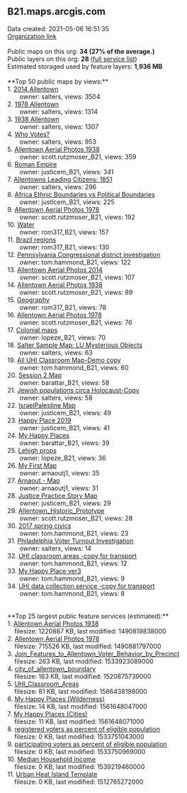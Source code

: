 <h2>B21.maps.arcgis.com</h2> Data created: 2021-05-06 16:51:35 <br /><a target='new' href='https://B21.maps.arcgis.com'>Organization link</a><br /><br />Public maps on this org: <b>34 (27% of the average.)</b><br />Public layers on this org: <b>28 </b>(<a target='new' href='https://services.arcgis.com/8ubP3EPeYm1WekDH/ArcGIS/rest/services'>full service list</a>)<br />Estimated storaged used by feature layers: <b>1,936 MB</b><br /><br />**Top 50 public maps by views:**<br />  1. <a target='new' href='https://www.arcgis.com/home/item.html?id=c961fb7497f645c28318dfb9ecda3aab'>2014 Allentown</a> <br />  &nbsp;&nbsp;&nbsp;&nbsp; &nbsp;&nbsp;owner: salters, views: 3504<br />  2. <a target='new' href='https://www.arcgis.com/home/item.html?id=45ce08a213644bdba85f571d137be2b7'>1978 Allentown</a> <br />  &nbsp;&nbsp;&nbsp;&nbsp; &nbsp;&nbsp;owner: salters, views: 1314<br />  3. <a target='new' href='https://www.arcgis.com/home/item.html?id=4032a18c3ea54a93817781116d601722'>1938 Allentown</a> <br />  &nbsp;&nbsp;&nbsp;&nbsp; &nbsp;&nbsp;owner: salters, views: 1307<br />  4. <a target='new' href='https://www.arcgis.com/home/item.html?id=e6e9cf3142254ef38d93ab27f8f7dfa8'>Who Votes?</a> <br />  &nbsp;&nbsp;&nbsp;&nbsp; &nbsp;&nbsp;owner: salters, views: 953<br />  5. <a target='new' href='https://www.arcgis.com/home/item.html?id=7b3167e212264a3fa6126c74f2f3c942'>Allentown Aerial Photos 1938</a> <br />  &nbsp;&nbsp;&nbsp;&nbsp; &nbsp;&nbsp;owner: scott.rutzmoser_B21, views: 359<br />  6. <a target='new' href='https://www.arcgis.com/home/item.html?id=8327f02dc60c49468b4e6783ac6c852f'>Roman Empire</a> <br />  &nbsp;&nbsp;&nbsp;&nbsp; &nbsp;&nbsp;owner: justicem_B21, views: 341<br />  7. <a target='new' href='https://www.arcgis.com/home/item.html?id=c1836fe0dc54401ca452bd7dca9bca70'>Allentowns Leading Citizens: 1851</a> <br />  &nbsp;&nbsp;&nbsp;&nbsp; &nbsp;&nbsp;owner: salters, views: 296<br />  8. <a target='new' href='https://www.arcgis.com/home/item.html?id=6eee039fd6cb4e899961262fffae8d9c'>Africa Ethnic Boundaries vs Political Boundaries</a> <br />  &nbsp;&nbsp;&nbsp;&nbsp; &nbsp;&nbsp;owner: justicem_B21, views: 225<br />  9. <a target='new' href='https://www.arcgis.com/home/item.html?id=5bce1c546b4b4a3cbc83f24a16a34f3e'>Allentown Aerial Photos 1978</a> <br />  &nbsp;&nbsp;&nbsp;&nbsp; &nbsp;&nbsp;owner: scott.rutzmoser_B21, views: 192<br />  10. <a target='new' href='https://www.arcgis.com/home/item.html?id=7041d514989b4a99a5909a1dc78d790b'>Water</a> <br />  &nbsp;&nbsp;&nbsp;&nbsp; &nbsp;&nbsp;owner: rom317_B21, views: 157<br />  11. <a target='new' href='https://www.arcgis.com/home/item.html?id=b54b21912c1447fb8f5be0a7e0529700'>Brazil regions</a> <br />  &nbsp;&nbsp;&nbsp;&nbsp; &nbsp;&nbsp;owner: rom317_B21, views: 130<br />  12. <a target='new' href='https://www.arcgis.com/home/item.html?id=919e20f94f324cd69cc7307364ad7f34'>Pennsylvania Congressional district investigation</a> <br />  &nbsp;&nbsp;&nbsp;&nbsp; &nbsp;&nbsp;owner: tom.hammond_B21, views: 122<br />  13. <a target='new' href='https://www.arcgis.com/home/item.html?id=7e2907f624804847a4a23577b44bd8d0'>Allentown Aerial Photos 2014</a> <br />  &nbsp;&nbsp;&nbsp;&nbsp; &nbsp;&nbsp;owner: scott.rutzmoser_B21, views: 107<br />  14. <a target='new' href='https://www.arcgis.com/home/item.html?id=29a1db70bb934e44a628914eb2917bd7'>Allentown Aerial Photos 1938</a> <br />  &nbsp;&nbsp;&nbsp;&nbsp; &nbsp;&nbsp;owner: scott.rutzmoser_B21, views: 89<br />  15. <a target='new' href='https://www.arcgis.com/home/item.html?id=4ac9a2a914c14a7f9bb44b24ddb91e18'>Geography</a> <br />  &nbsp;&nbsp;&nbsp;&nbsp; &nbsp;&nbsp;owner: rom317_B21, views: 78<br />  16. <a target='new' href='https://www.arcgis.com/home/item.html?id=09b61b13a7de47e0a59bc89ac37768f3'>Allentown Aerial Photos 1978</a> <br />  &nbsp;&nbsp;&nbsp;&nbsp; &nbsp;&nbsp;owner: scott.rutzmoser_B21, views: 76<br />  17. <a target='new' href='https://www.arcgis.com/home/item.html?id=a69c47d206844297871b426a821209fb'>Colonial maps</a> <br />  &nbsp;&nbsp;&nbsp;&nbsp; &nbsp;&nbsp;owner: lopeze_B21, views: 70<br />  18. <a target='new' href='https://www.arcgis.com/home/item.html?id=3dde9ec829674eb298b0fd646ed0b81b'>Salter Sample Map: LU Mysterious Objects</a> <br />  &nbsp;&nbsp;&nbsp;&nbsp; &nbsp;&nbsp;owner: salters, views: 63<br />  19. <a target='new' href='https://www.arcgis.com/home/item.html?id=fe04e1bb313d4fc5a58f7a73bf7d65bb'>All UHI Classroom Map-Demo copy</a> <br />  &nbsp;&nbsp;&nbsp;&nbsp; &nbsp;&nbsp;owner: tom.hammond_B21, views: 60<br />  20. <a target='new' href='https://www.arcgis.com/home/item.html?id=fef65bccdf534657b1ad2d019c62539c'>Session 2 Map</a> <br />  &nbsp;&nbsp;&nbsp;&nbsp; &nbsp;&nbsp;owner: barattar_B21, views: 58<br />  21. <a target='new' href='https://www.arcgis.com/home/item.html?id=a4b727f989bf4975a3e4139f41529659'>Jewish populations circa Holocaust-Copy</a> <br />  &nbsp;&nbsp;&nbsp;&nbsp; &nbsp;&nbsp;owner: salters, views: 58<br />  22. <a target='new' href='https://www.arcgis.com/home/item.html?id=dd2f94486eb14f7a8446ca919fafca19'>IsraelPalestine Map</a> <br />  &nbsp;&nbsp;&nbsp;&nbsp; &nbsp;&nbsp;owner: justicem_B21, views: 49<br />  23. <a target='new' href='https://www.arcgis.com/home/item.html?id=a1177c59a6d044fcb475b15887f1c649'>Happy Place 2019</a> <br />  &nbsp;&nbsp;&nbsp;&nbsp; &nbsp;&nbsp;owner: justicem_B21, views: 41<br />  24. <a target='new' href='https://www.arcgis.com/home/item.html?id=3d9f8b85e95f47ebae9a13293a5b636f'>My Happy Places</a> <br />  &nbsp;&nbsp;&nbsp;&nbsp; &nbsp;&nbsp;owner: barattar_B21, views: 39<br />  25. <a target='new' href='https://www.arcgis.com/home/item.html?id=2ce6955e35694384a0567eb7a42bc35b'>Lehigh props</a> <br />  &nbsp;&nbsp;&nbsp;&nbsp; &nbsp;&nbsp;owner: lopeze_B21, views: 36<br />  26. <a target='new' href='https://www.arcgis.com/home/item.html?id=0708bfd7cbe94d6eb0661fdaf9879995'>My First Map</a> <br />  &nbsp;&nbsp;&nbsp;&nbsp; &nbsp;&nbsp;owner: arnaoutj1, views: 35<br />  27. <a target='new' href='https://www.arcgis.com/home/item.html?id=d514f5e263bf48fc97c19e1fd66882ec'>Arnaout - Map</a> <br />  &nbsp;&nbsp;&nbsp;&nbsp; &nbsp;&nbsp;owner: arnaoutj1, views: 31<br />  28. <a target='new' href='https://www.arcgis.com/home/item.html?id=6ea1b5f2b4f6425d9b6917a9e5f3bfc3'>Justice Practice Story Map</a> <br />  &nbsp;&nbsp;&nbsp;&nbsp; &nbsp;&nbsp;owner: justicem_B21, views: 29<br />  29. <a target='new' href='https://www.arcgis.com/home/item.html?id=577bae8286554076960f57517e11ae59'>Allentown_Historic_Prototype</a> <br />  &nbsp;&nbsp;&nbsp;&nbsp; &nbsp;&nbsp;owner: scott.rutzmoser_B21, views: 28<br />  30. <a target='new' href='https://www.arcgis.com/home/item.html?id=79a8a6801d4346a8a17cb223ba0a9ab2'>2017 spring civics</a> <br />  &nbsp;&nbsp;&nbsp;&nbsp; &nbsp;&nbsp;owner: tom.hammond_B21, views: 23<br />  31. <a target='new' href='https://www.arcgis.com/home/item.html?id=f60fa326fa6a4c8eacf0c56def4bcb17'>Philadelphia Voter Turnout Investigation</a> <br />  &nbsp;&nbsp;&nbsp;&nbsp; &nbsp;&nbsp;owner: salters, views: 14<br />  32. <a target='new' href='https://www.arcgis.com/home/item.html?id=16d51148b35b432fb03027db5ee166dc'>UHI classroom areas -copy for transport</a> <br />  &nbsp;&nbsp;&nbsp;&nbsp; &nbsp;&nbsp;owner: tom.hammond_B21, views: 12<br />  33. <a target='new' href='https://www.arcgis.com/home/item.html?id=23828727cdc94b758c2eb1a565bce64d'>My Happy Place ver3</a> <br />  &nbsp;&nbsp;&nbsp;&nbsp; &nbsp;&nbsp;owner: tom.hammond_B21, views: 9<br />  34. <a target='new' href='https://www.arcgis.com/home/item.html?id=fd9fc13bf63d45948737f99ab3629728'>UHI data collection service -copy for transport</a> <br />  &nbsp;&nbsp;&nbsp;&nbsp; &nbsp;&nbsp;owner: tom.hammond_B21, views: 8<br /><br /><br />**Top 25 largest public feature services (estimated):**<br /> 1. <a target='new' href='https://www.arcgis.com/home/item.html?id=a4941aa129194faab55293b8979dc833'>Allentown Aerial Photos 1938</a><br /> &nbsp;&nbsp;&nbsp;&nbsp;filesize: 1220887 KB, last modified: 1490819838000<br /> 2. <a target='new' href='https://www.arcgis.com/home/item.html?id=196bc88f5d484842b305f6c493c88968'>Allentown Aerial Photos 1978</a><br /> &nbsp;&nbsp;&nbsp;&nbsp;filesize: 715526 KB, last modified: 1490881797000<br /> 3. <a target='new' href='https://www.arcgis.com/home/item.html?id=7e501a8d4f144b9c97610f6e9f2e8fa6'>Join_Features_to_Allentown_Voter_Behavior_by_Precinct</a><br /> &nbsp;&nbsp;&nbsp;&nbsp;filesize: 263 KB, last modified: 1533923089000<br /> 4. <a target='new' href='https://www.arcgis.com/home/item.html?id=a1fa83ece6d54d649ac919a5f2d6228f'>city_of_allentown_boundary</a><br /> &nbsp;&nbsp;&nbsp;&nbsp;filesize: 163 KB, last modified: 1520875739000<br /> 5. <a target='new' href='https://www.arcgis.com/home/item.html?id=c2dfa4f3f31241e7a7176e641c686ed1'>UHI_Classroom_Areas</a><br /> &nbsp;&nbsp;&nbsp;&nbsp;filesize: 81 KB, last modified: 1586438198000<br /> 6. <a target='new' href='https://www.arcgis.com/home/item.html?id=c9d68f32bf9d4a15925a84fd659f16c5'>My Happy Places (Wilderness)</a><br /> &nbsp;&nbsp;&nbsp;&nbsp;filesize: 14 KB, last modified: 1561648047000<br /> 7. <a target='new' href='https://www.arcgis.com/home/item.html?id=aa340724fad14451be602603338fce70'>My Happy Places (Cities)</a><br /> &nbsp;&nbsp;&nbsp;&nbsp;filesize: 11 KB, last modified: 1561648071000<br /> 8. <a target='new' href='https://www.arcgis.com/home/item.html?id=96d8b0f3295e41cc93c9cd80f9b1e8a0'>registered voters as percent of eligible population</a><br /> &nbsp;&nbsp;&nbsp;&nbsp;filesize: 0 KB, last modified: 1533751043000<br /> 9. <a target='new' href='https://www.arcgis.com/home/item.html?id=9b09322768de4c1da12d65f0212b6bf2'>participating voters as percent of eligible population</a><br /> &nbsp;&nbsp;&nbsp;&nbsp;filesize: 0 KB, last modified: 1533750969000<br /> 10. <a target='new' href='https://www.arcgis.com/home/item.html?id=732c8416f6614e709d38b40c6901f41e'>Median Household Income</a><br /> &nbsp;&nbsp;&nbsp;&nbsp;filesize: 0 KB, last modified: 1539219460000<br /> 11. <a target='new' href='https://www.arcgis.com/home/item.html?id=3a95786eaa264c599beaa1131896a840'>Urban Heat Island Template</a><br /> &nbsp;&nbsp;&nbsp;&nbsp;filesize: 0 KB, last modified: 1512765272000<br />